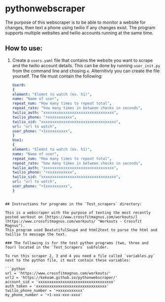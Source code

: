 # pythonwebscraper

The purpose of this webscraper is to be able to monitor a website for changes, then text a phone using twilio if any changes exist.
The program supports multiple websites and twilio accounts running at the same time.

## How to use:

1. Create a `users.yaml` file that contains the website you want to scrape and the twilio account details. This can be done by running `user_init.py` from the command line and chosing `e`. Alternitivly you can create the file yourself. The file must contain the following:

   ```yaml
   User0:
   {
   element: "Elemnt to watch (ex. h1)",
   name: "Name of user",
   repeat_num: "How many times to repeat total",
   repeat_rate: "how many times in between checks in seconds",
   twilio_auth: "xxxxxxxxxxxxxxxxxxxxxxxxxxxxxxxx",
   twilio_phone: "+xxxxxxxxxxx",
   twilio_sid: "xxxxxxxxxxxxxxxxxxxxxxxxxxxxxxxxxx",
   url: "url to watch",
   user_phone: "+1xxxxxxxxxx",
   }
   Use1:
   {
   element: "Elemnt to watch (ex. h1)",
   name: "Name of user",
   repeat_num: "How many times to repeat total",
   repeat_rate: "how many times in between checks in seconds",
   twilio_auth: "xxxxxxxxxxxxxxxxxxxxxxxxxxxxxxxx",
   twilio_phone: "+xxxxxxxxxxx",
   twilio_sid: "xxxxxxxxxxxxxxxxxxxxxxxxxxxxxxxxxx",
   url: "url to watch",
   user_phone: "+1xxxxxxxxxx",
   }
   ```

````

## Instructions for programs in the `Test_scrapers` directory:

This is a webscraper with the purpose of texting the most recently posted workout on [https://www.crossfitmagnus.com/workouts/](https://www.crossfitmagnus.com/workouts/ "Workouts - Crossfit Magnus").
This program used BeatutifulSoup4 and html2text to parse the html and twillio to message the text.

### The following is for the test python programs (two, three and four) located in the `Test_Scrapers` subfolder.

To run this scraper 2, 3 and 4 you need a file called `variables.py` next to the python file, it must contain these variables:

```python
url = 'https://www.crossfitmagnus.com/workouts/'
url2 = 'https://kekoam.github.io/pythonwebscraper/'
account_sid = 'xxxxxxxxxxxxxxxxxxxxxxxxxxxxxxxxxx'
auth_token = 'xxxxxxxxxxxxxxxxxxxxxxxxxxxxxxxx'
twilio_phone_number = '+xxxxxxxxxxx'
my_phone_number = '+1-xxx-xxx-xxxx'
````
